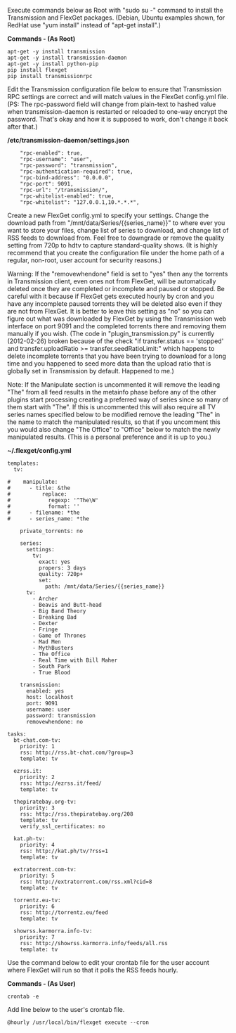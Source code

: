 Execute commands below as Root with "sudo su -" command to install the Transmission and FlexGet packages.  (Debian, Ubuntu examples shown, for RedHat use "yum install" instead of "apt-get install".)

**Commands - (As Root)**
```
apt-get -y install transmission
apt-get -y install transmission-daemon
apt-get -y install python-pip
pip install flexget
pip install transmissionrpc
```


Edit the Transmission configuration file below to ensure that Transmission RPC settings are correct and will match values in the FlexGet config.yml file.  (PS: The rpc-password field will change from plain-text to hashed value when transmission-daemon is restarted or reloaded to one-way encrypt the password.  That's okay and how it is supposed to work, don't change it back after that.)

**/etc/transmission-daemon/settings.json**
```
    "rpc-enabled": true,
    "rpc-username": "user",
    "rpc-password": "transmission",
    "rpc-authentication-required": true,
    "rpc-bind-address": "0.0.0.0",
    "rpc-port": 9091,
    "rpc-url": "/transmission/",
    "rpc-whitelist-enabled": true,
    "rpc-whitelist": "127.0.0.1,10.*.*.*",
```

Create a new FlexGet config.yml to specify your settings.  Change the download path from "/mnt/data/Series/{{series_name}}" to where ever you want to store your files, change list of series to download, and change list of RSS feeds to download from.  Feel free to downgrade or remove the quality setting from 720p to hdtv to capture standard-quality shows.  (It is highly recommend that you create the configuration file under the home path of a regular, non-root, user account for security reasons.)

Warning: If the "removewhendone" field is set to "yes" then any the torrents in Transmission client, even ones not from FlexGet, will be automatically deleted once they are completed or incomplete and paused or stopped.  Be careful with it because if FlexGet gets executed hourly by cron and you have any incomplete paused torrents they will be deleted also even if they are not from FlexGet.  It is better to leave this setting as "no" so you can figure out what was downloaded by FlexGet by using the Transmission web interface on port 9091 and the completed torrents there and removing them manually if you wish.  (The code in "plugin_transmission.py" is currently (2012-02-26) broken because of the check "if transfer.status == 'stopped' and transfer.uploadRatio >= transfer.seedRatioLimit:" which happens to delete incomplete torrents that you have been trying to download for a long time and you happened to seed more data than the upload ratio that is globally set in Transmission by default.  Happened to me.)

Note: If the Manipulate section is uncommented it will remove the leading "The" from all feed results in the metainfo phase before any of the other plugins start processing creating a preferred way of series since so many of them start with "The".  If this is uncommented this will also require all TV series names specified below to be modified remove the leading "The" in the name to match the manipulated results, so that if you uncomment this you would also change "The Office" to "Office" below to match the newly manipulated results.  (This is a personal preference and it is up to you.)

**~/.flexget/config.yml**
```
templates:
  tv:

#    manipulate:
#      - title: &the
#          replace:
#            regexp: '^The\W'
#            format: ''
#      - filename: *the
#      - series_name: *the

    private_torrents: no

    series:
      settings:
        tv:
          exact: yes
          propers: 3 days
          quality: 720p+
          set:
            path: /mnt/data/Series/{{series_name}}
      tv:
        - Archer
        - Beavis and Butt-head
        - Big Band Theory
        - Breaking Bad
        - Dexter
        - Fringe
        - Game of Thrones
        - Mad Men
        - MythBusters
        - The Office
        - Real Time with Bill Maher
        - South Park
        - True Blood

    transmission:
      enabled: yes
      host: localhost
      port: 9091
      username: user
      password: transmission
      removewhendone: no

tasks:
  bt-chat.com-tv:
    priority: 1
    rss: http://rss.bt-chat.com/?group=3
    template: tv

  ezrss.it:
    priority: 2
    rss: http://ezrss.it/feed/
    template: tv

  thepiratebay.org-tv:
    priority: 3
    rss: http://rss.thepiratebay.org/208
    template: tv
    verify_ssl_certificates: no

  kat.ph-tv:
    priority: 4
    rss: http://kat.ph/tv/?rss=1
    template: tv

  extratorrent.com-tv:
    priority: 5
    rss: http://extratorrent.com/rss.xml?cid=8
    template: tv

  torrentz.eu-tv:
    priority: 6
    rss: http://torrentz.eu/feed
    template: tv

  showrss.karmorra.info-tv:
    priority: 7
    rss: http://showrss.karmorra.info/feeds/all.rss
    template: tv
```

Use the command below to edit your crontab file for the user account where FlexGet will run so that it polls the RSS feeds hourly.

**Commands - (As User)**
```
crontab -e
```

Add line below to the user's crontab file.

```
@hourly /usr/local/bin/flexget execute --cron
```